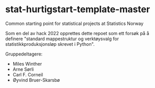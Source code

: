 # stat-hurtigstart-template-master
Common starting point for statistical projects at Statistics Norway

Som en del av hack 2022 opprettes dette repoet som ett forsøk på å definere "standard mappestruktur og verktøysvalg for statistikkproduksjonsløp skrevet i Python".

Gruppedeltagere:
- Miles Winther
- Arne Sørli
- Carl F. Corneil
- Øyvind Bruer-Skarsbø